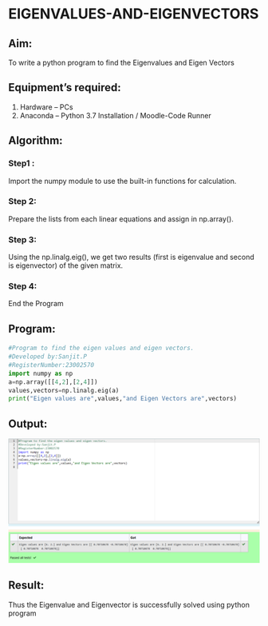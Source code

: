 # EIGENVALUES-AND-EIGENVECTORS
## Aim:
To write a python program to find the Eigenvalues and Eigen Vectors
## Equipment’s required:
1. 	Hardware – PCs
2. 	Anaconda – Python 3.7 Installation / Moodle-Code Runner
## Algorithm:
### Step1 : 
Import the numpy module to use the built-in functions for calculation.
### Step 2: 
Prepare the lists from each linear equations and assign in np.array().
### Step 3: 
Using the np.linalg.eig(),  we get two results (first is eigenvalue and second is eigenvector) of the given matrix.
### Step 4: 
End the Program

## Program:
```python
#Program to find the eigen values and eigen vectors.
#Developed by:Sanjit.P
#RegisterNumber:23002570
import numpy as np
a=np.array([[4,2],[2,4]])
values,vectors=np.linalg.eig(a)
print("Eigen values are",values,"and Eigen Vectors are",vectors)
```
## Output:
![output](exp4maths.png)
## Result:
Thus the Eigenvalue and Eigenvector is successfully solved using python program
